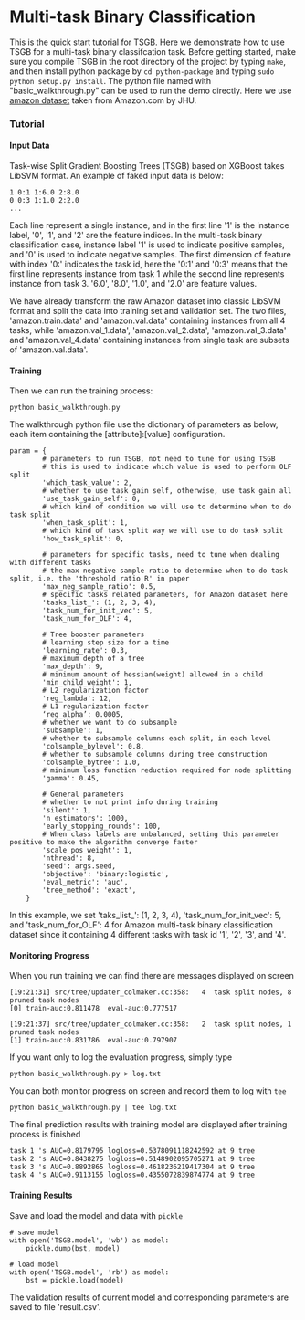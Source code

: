# Multi-task Binary Classification

This is the quick start tutorial for TSGB. Here we demonstrate how to use TSGB for a multi-task binary classifcation task. Before getting started, make sure you compile TSGB in the root directory of the project by typing ```make```, and then install python package by ```cd python-package``` and typing ```sudo python setup.py install```. The python file named with "basic_walkthrough.py" can be used to run the demo directly. Here we use [amazon dataset](https://www.cs.jhu.edu/~mdredze/datasets/sentiment/) taken from Amazon.com by JHU.

### Tutorial

#### Input Data

Task-wise Split Gradient Boosting Trees (TSGB) based on XGBoost takes LibSVM format. An example of faked input data is below:

```
1 0:1 1:6.0 2:8.0
0 0:3 1:1.0 2:2.0
...
```

Each line represent a single instance, and in the first line '1' is the instance label, '0', '1', and '2' are the feature indices. In the multi-task binary classification case, instance label '1' is used to indicate positive samples, and '0' is used to indicate negative samples. The first dimension of feature with index '0:' indicates the task id, here the '0:1' and '0:3' means that the first line represents instance from task 1 while the second line represents instance from task 3. '6.0', '8.0', '1.0', and '2.0' are feature values.

We have already transform the raw Amazon dataset into classic LibSVM format and split the data into training set and validation set. The two files, 'amazon.train.data' and 'amazon.val.data' containing instances from all 4 tasks, while 'amazon.val_1.data', 'amazon.val_2.data', 'amazon.val_3.data' and 'amazon.val_4.data' containing instances from single task are subsets of 'amazon.val.data'.

#### Training

Then we can run the training process:

```
python basic_walkthrough.py
```

The walkthrough python file use the dictionary of parameters as below, each item containing the [attribute]:[value] configuration.

```
param = {
        # parameters to run TSGB, not need to tune for using TSGB
        # this is used to indicate which value is used to perform OLF split
        'which_task_value': 2,
        # whether to use task gain self, otherwise, use task gain all
        'use_task_gain_self': 0,
        # which kind of condition we will use to determine when to do task split
        'when_task_split': 1,
        # which kind of task split way we will use to do task split
        'how_task_split': 0,
        
        # parameters for specific tasks, need to tune when dealing with different tasks
        # the max negative sample ratio to determine when to do task split, i.e. the 'threshold ratio R' in paper
        'max_neg_sample_ratio': 0.5,
        # specific tasks related parameters, for Amazon dataset here
        'tasks_list_': (1, 2, 3, 4),
        'task_num_for_init_vec': 5,
        'task_num_for_OLF': 4,
        
        # Tree booster parameters
        # learning step size for a time
        'learning_rate': 0.3,
        # maximum depth of a tree
        'max_depth': 9,
        # minimum amount of hessian(weight) allowed in a child
        'min_child_weight': 1,
        # L2 regularization factor
        'reg_lambda': 12,
        # L1 regularization factor
        ‘reg_alpha’: 0.0005,
        # whether we want to do subsample
        'subsample': 1,
        # whether to subsample columns each split, in each level
        'colsample_bylevel': 0.8,
        # whether to subsample columns during tree construction
        'colsample_bytree': 1.0,
        # minimum loss function reduction required for node splitting
        'gamma': 0.45,
        
        # General parameters
        # whether to not print info during training
        'silent': 1,
        'n_estimators': 1000,
        'early_stopping_rounds': 100,
        # When class labels are unbalanced, setting this parameter positive to make the algorithm converge faster
        'scale_pos_weight': 1,
        'nthread': 8,
        'seed': args.seed,
        'objective': 'binary:logistic',
        'eval_metric': 'auc',
        'tree_method': 'exact',
    }
```

In this example, we set 'taks_list_': (1, 2, 3, 4), 'task_num_for_init_vec': 5, and 'task_num_for_OLF': 4 for Amazon multi-task binary classification dataset since it containing 4 different tasks with task id '1', '2', '3', and '4'.

#### Monitoring Progress

When you run training we can find there are messages displayed on screen

```
[19:21:31] src/tree/updater_colmaker.cc:358:   4  task split nodes, 8 pruned task nodes
[0]	train-auc:0.811478	eval-auc:0.777517

[19:21:37] src/tree/updater_colmaker.cc:358:   2  task split nodes, 1 pruned task nodes
[1]	train-auc:0.831786	eval-auc:0.797907
```

If you want only to log the evaluation progress, simply type

```
python basic_walkthrough.py > log.txt
```

You can both monitor progress on screen and record them to log with ```tee```

```
python basic_walkthrough.py | tee log.txt
```

The final prediction results with training model are displayed after training process is finished

```
task 1 's AUC=0.8179795 logloss=0.5378091118242592 at 9 tree
task 2 's AUC=0.8438275 logloss=0.5148902095705271 at 9 tree
task 3 's AUC=0.8892865 logloss=0.4618236219417304 at 9 tree
task 4 's AUC=0.9113155 logloss=0.4355072839874774 at 9 tree
```

#### Training Results

Save and load the model and data with ```pickle```

```
# save model
with open('TSGB.model', 'wb') as model:
	pickle.dump(bst, model)
	
# load model
with open('TSGB.model', 'rb') as model:
	bst = pickle.load(model)
```

The validation results of current model and corresponding parameters are saved to file 'result.csv'.